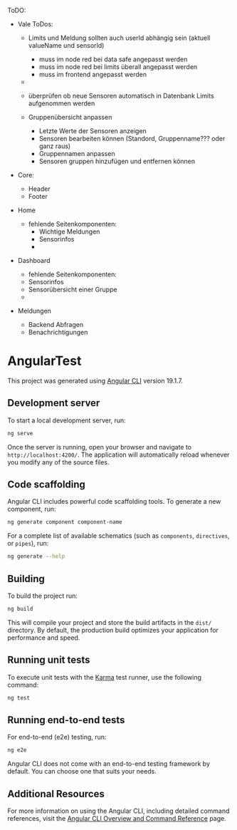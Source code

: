 ToDO:

- Vale ToDos:
  - Limits und Meldung sollten auch userId abhängig sein (aktuell valueName und sensorId) 
    - muss im node red bei data safe angepasst werden
    - muss im node red bei limits überall angepasst werden
    - muss im frontend angepasst werden
  
  - 
  - überprüfen ob neue Sensoren automatisch in Datenbank Limits aufgenommen werden 

  - Gruppenübersicht anpassen
    - Letzte Werte der Sensoren anzeigen
    - Sensoren bearbeiten können (Standord, Gruppenname??? oder ganz raus)
    - Gruppennamen anpassen
    - Sensoren gruppen hinzufügen und entfernen können

- Core:
  - Header
  - Footer 

- Home
  - fehlende Seitenkomponenten:
    - Wichtige Meldungen
    - Sensorinfos
    - 

- Dashboard
  -  fehlende Seitenkomponenten:
    - Sensorinfos
    - Sensorübersicht einer Gruppe
    - 

- Meldungen 
  - Backend Abfragen
  - Benachrichtigungen

# AngularTest

This project was generated using [Angular CLI](https://github.com/angular/angular-cli) version 19.1.7.

## Development server

To start a local development server, run:

```bash
ng serve
```

Once the server is running, open your browser and navigate to `http://localhost:4200/`. The application will automatically reload whenever you modify any of the source files.

## Code scaffolding

Angular CLI includes powerful code scaffolding tools. To generate a new component, run:

```bash
ng generate component component-name
```

For a complete list of available schematics (such as `components`, `directives`, or `pipes`), run:

```bash
ng generate --help
```

## Building

To build the project run:

```bash
ng build
```

This will compile your project and store the build artifacts in the `dist/` directory. By default, the production build optimizes your application for performance and speed.

## Running unit tests

To execute unit tests with the [Karma](https://karma-runner.github.io) test runner, use the following command:

```bash
ng test
```

## Running end-to-end tests

For end-to-end (e2e) testing, run:

```bash
ng e2e
```

Angular CLI does not come with an end-to-end testing framework by default. You can choose one that suits your needs.

## Additional Resources

For more information on using the Angular CLI, including detailed command references, visit the [Angular CLI Overview and Command Reference](https://angular.dev/tools/cli) page.
